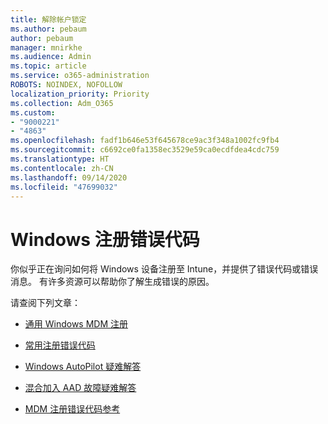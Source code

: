 ```yaml
---
title: 解除帐户锁定
ms.author: pebaum
author: pebaum
manager: mnirkhe
ms.audience: Admin
ms.topic: article
ms.service: o365-administration
ROBOTS: NOINDEX, NOFOLLOW
localization_priority: Priority
ms.collection: Adm_O365
ms.custom:
- "9000221"
- "4863"
ms.openlocfilehash: fadf1b646e53f645678ce9ac3f348a1002fc9fb4
ms.sourcegitcommit: c6692ce0fa1358ec3529e59ca0ecdfdea4cdc759
ms.translationtype: HT
ms.contentlocale: zh-CN
ms.lasthandoff: 09/14/2020
ms.locfileid: "47699032"
---
```

# <a name="windows-enrolment-error-codes"></a>Windows 注册错误代码

你似乎正在询问如何将 Windows 设备注册至 Intune，并提供了错误代码或错误消息。 有许多资源可以帮助你了解生成错误的原因。
 
请查阅下列文章：

- [通用 Windows MDM 注册](https://docs.microsoft.com/mem/intune/enrollment/troubleshoot-windows-enrollment-errors)

- [常用注册错误代码](https://docs.microsoft.com/mem/intune/enrollment/troubleshoot-device-enrollment-in-intune#general-enrollment-error-codes)

- [Windows AutoPilot 疑难解答](https://docs.microsoft.com/windows/deployment/windows-autopilot/troubleshooting)

- [混合加入 AAD 故障疑难解答](https://docs.microsoft.com/azure/active-directory/devices/troubleshoot-hybrid-join-windows-current)

- [MDM 注册错误代码参考](https://docs.microsoft.com/windows/win32/mdmreg/mdm-registration-constants)
